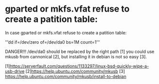 

# gparted or mkfs.vfat refuse to create a patition table: 
In case gparted or mkfs.vfat refuse to create a patition table: 

’’’dd if=/dev/zero of=/dev/da0 bs=1M count=1’’’  

DANGER!!! /dev/da0 should be replaced by the right path [1]
you could use mkusb from cannonical [2], but installing it in debian is not so easy [3].








[1]https://serverfault.com/questions/1133297/linux-bsd-quickly-wipe-a-usb-drive
[2]https://help.ubuntu.com/community/mkusb
[3] https://help.ubuntu.com/community/mkusb/install-to-debian

